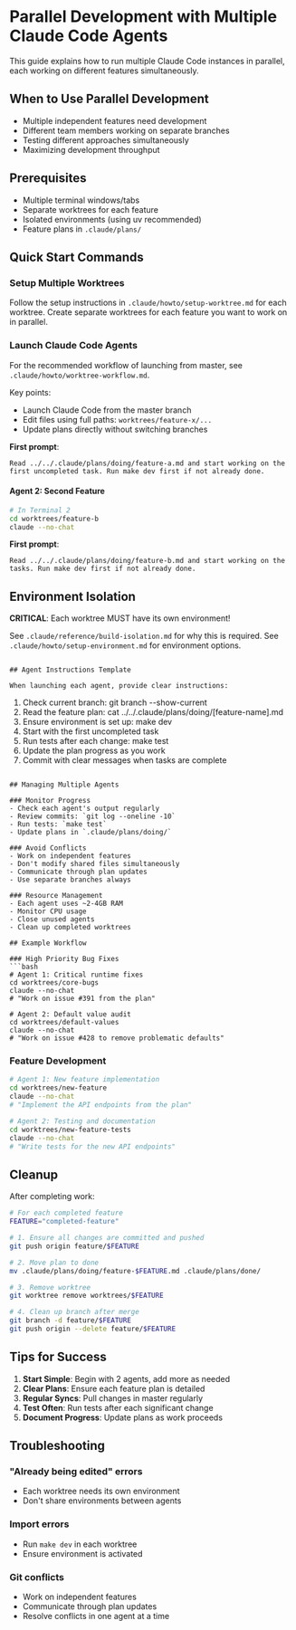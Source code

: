 # Parallel Development with Multiple Claude Code Agents

This guide explains how to run multiple Claude Code instances in parallel, each working on different features simultaneously.

## When to Use Parallel Development

- Multiple independent features need development
- Different team members working on separate branches
- Testing different approaches simultaneously
- Maximizing development throughput

## Prerequisites

- Multiple terminal windows/tabs
- Separate worktrees for each feature
- Isolated environments (using uv recommended)
- Feature plans in `.claude/plans/`

## Quick Start Commands

### Setup Multiple Worktrees

Follow the setup instructions in `.claude/howto/setup-worktree.md` for each worktree.
Create separate worktrees for each feature you want to work on in parallel.

### Launch Claude Code Agents

For the recommended workflow of launching from master, see `.claude/howto/worktree-workflow.md`.

Key points:
- Launch Claude Code from the master branch
- Edit files using full paths: `worktrees/feature-x/...`
- Update plans directly without switching branches

**First prompt**: 
```
Read ../../.claude/plans/doing/feature-a.md and start working on the first uncompleted task. Run make dev first if not already done.
```

#### Agent 2: Second Feature
```bash
# In Terminal 2
cd worktrees/feature-b
claude --no-chat
```

**First prompt**:
```
Read ../../.claude/plans/doing/feature-b.md and start working on the tasks. Run make dev first if not already done.
```

## Environment Isolation

**CRITICAL**: Each worktree MUST have its own environment!

See `.claude/reference/build-isolation.md` for why this is required.
See `.claude/howto/setup-environment.md` for environment options.
```

## Agent Instructions Template

When launching each agent, provide clear instructions:

```
1. Check current branch: git branch --show-current
2. Read the feature plan: cat ../../.claude/plans/doing/[feature-name].md
3. Ensure environment is set up: make dev
4. Start with the first uncompleted task
5. Run tests after each change: make test
6. Update the plan progress as you work
7. Commit with clear messages when tasks are complete
```

## Managing Multiple Agents

### Monitor Progress
- Check each agent's output regularly
- Review commits: `git log --oneline -10`
- Run tests: `make test`
- Update plans in `.claude/plans/doing/`

### Avoid Conflicts
- Work on independent features
- Don't modify shared files simultaneously
- Communicate through plan updates
- Use separate branches always

### Resource Management
- Each agent uses ~2-4GB RAM
- Monitor CPU usage
- Close unused agents
- Clean up completed worktrees

## Example Workflow

### High Priority Bug Fixes
```bash
# Agent 1: Critical runtime fixes
cd worktrees/core-bugs
claude --no-chat
# "Work on issue #391 from the plan"

# Agent 2: Default value audit
cd worktrees/default-values
claude --no-chat
# "Work on issue #428 to remove problematic defaults"
```

### Feature Development
```bash
# Agent 1: New feature implementation
cd worktrees/new-feature
claude --no-chat
# "Implement the API endpoints from the plan"

# Agent 2: Testing and documentation
cd worktrees/new-feature-tests
claude --no-chat
# "Write tests for the new API endpoints"
```

## Cleanup

After completing work:

```bash
# For each completed feature
FEATURE="completed-feature"

# 1. Ensure all changes are committed and pushed
git push origin feature/$FEATURE

# 2. Move plan to done
mv .claude/plans/doing/feature-$FEATURE.md .claude/plans/done/

# 3. Remove worktree
git worktree remove worktrees/$FEATURE

# 4. Clean up branch after merge
git branch -d feature/$FEATURE
git push origin --delete feature/$FEATURE
```

## Tips for Success

1. **Start Simple**: Begin with 2 agents, add more as needed
2. **Clear Plans**: Ensure each feature plan is detailed
3. **Regular Syncs**: Pull changes in master regularly
4. **Test Often**: Run tests after each significant change
5. **Document Progress**: Update plans as work proceeds

## Troubleshooting

### "Already being edited" errors
- Each worktree needs its own environment
- Don't share environments between agents

### Import errors
- Run `make dev` in each worktree
- Ensure environment is activated

### Git conflicts
- Work on independent features
- Communicate through plan updates
- Resolve conflicts in one agent at a time